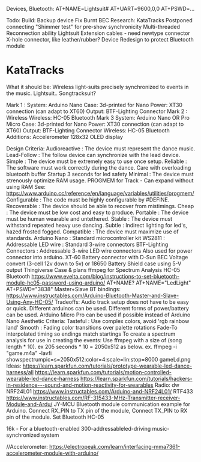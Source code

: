 Devices, Bluetooth:
 AT+NAME=Lightsuit#
 AT+UART=9600,0,0
 AT+PSWD=...
 



Todo:
Build:
 Backup device
 Fix Burnt BEC
Research:
 KataTracks
  Postponed connecting
  "Shimmer test" for pre-show synchronicity
  Multi-threaded Reconnection ability
 Lightsuit
  Extension cables - need newtype connector
  X-hole connector, like leather/rubber?
 Device
  Redesign to protect Bluetooth module








# KataTracks
What it should be: Wireless light-suits precisely synchronized to events in the music.
Lightsuit.. Songtracksuit?

Mark 1 : 
 System: Arduino Nano
 Case: 3d-printed for Nano
 Power: XT30 connection (can adapt to XT60)
 Output: BTF-Lighting Connector
Mark 2 : Wireless
 Wireless: HC-05 Bluetooth
Mark 3
 System: Arduino Nano OR Pro Micro
 Case: 3d-printed for Nano
 Power: XT30 connection (can adapt to XT60)
 Output: BTF-Lighting Connector
 Wireless: HC-05 Bluetooth
Additions:
 Accelerometer
 128x32 OLED display



   Design Criteria:
    Audioreactive : The device must represent the dance music.
    Lead-Follow : The follow device can synchronize with the lead device.
    Simple : The device must be extremely easy to use once setup.
    Reliable : The software must work correctly during the dance.
     Care with overloading bluetooth buffer
     Startup 3 seconds for led safety
    Minimal : The device must strenously optimize RAM usage.
     PROGMEM for Track - Can expand without using RAM
     See: https://www.arduino.cc/reference/en/language/variables/utilities/progmem/
    Configurable : The code must be highly configurable by #DEFINE.
    Recoverable : The device should be able to recover from mistimings.
    Cheap : The device must be low cost and easy to produce.
    Portable : The device must be human wearable and untethered.
    Stable : The device must withstand repeated heavy use dancing.
    Subtle : Indirect lighting for led's, hazed frosted fogged.
    Compatible : The device must maximize use of standards.
     Arduino Nano : Standard microcontroller kit
     WS2811 : Addressable LED wire : Standard 3-wire connectors
     BTF-Lighting Connectors : Addressable 3-wire LED wire connectors
     Also used for power connector into arduino.
     XT-60 Battery connector with D-Sun BEC Voltage convert (3-cell 12v down to 5v)
      or 18650 Battery Shield case using 5-V output
     Thingiverse Case & plans
     ffmpeg for Spectrum Analysis
     HC-05 Bluetooth https://www.evelta.com/blog/instructions-to-set-bluetooth-module-hc05-password-using-arduino/
      AT+NAME?
      AT+NAME="LedLight"
      AT+PSWD="3838"
     Master+Slave BT bindings: https://www.instructables.com/Arduino-Bluetooth-Master-and-Slave-Using-Any-HC-05/
   Tradeoffs:
     Audio track setup does not have to be easy or quick.
     Different arduinos can be used.
     Different forms of power/battery can be used.
     Arduino Micro Pro can be used if possible instead of Arduino Nano
   Aesthetic Criteria:
     Tasteful : Use complex colors, avoid 'rgb rainbow land'
     Smooth : Fading color transitions over palette rotations
     Fade-To interpolated timing so endings match startings
   To create a spectrum analysis for use in creating the events:
     Use ffmpeg with a size of (song length * 10). ex 205 seconds * 10 = 2050x512 as below.
      ex. ffmpeg -i "game.m4a" -lavfi showspectrumpic=s=2050x512:color=4:scale=lin:stop=8000 gameLd.png
   Ideas:
    https://learn.sparkfun.com/tutorials/prototype-wearable-led-dance-harness/all
    https://learn.sparkfun.com/tutorials/motion-controlled-wearable-led-dance-harness
    https://learn.sparkfun.com/tutorials/hackers-in-residence---sound-and-motion-reactivity-for-wearables
   Radio: dw
    NRF24L01 https://www.instructables.com/Arduino-and-NRF24L01/
    RTF433 https://www.instructables.com/RF-315433-MHz-Transmitter-receiver-Module-and-Ardu/
   JY-MCU Bluetooth module communication example for Arduino.
    Connect RX_PIN to TX pin of the module,
    Connect TX_PIN to RX pin of the module.
   Set Bluetooth HC-05

   16k - For a bluetooth-enabled 300-addressableled-driving music-synchronized system

   //Accelerometer: https://electropeak.com/learn/interfacing-mma7361-accelerometer-module-with-arduino/
